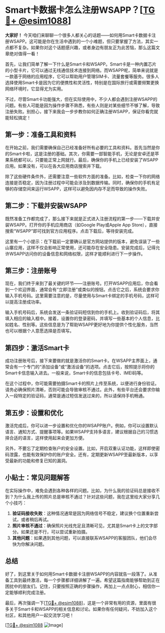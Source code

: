 # Smart卡数据卡怎么注册WSAPP？[[TG💪+ @esim1088](https://t.me/s/esim1088)]

**大家好！** 今天咱们来聊聊一个很多人都关心的话题——如何用Smart卡数据卡注册WSAPP。这可能是你在生活中遇到的一个小难题，但只要掌握了方法，其实一点都不复杂。如果你对这个话题感兴趣，或者身边有朋友正为此苦恼，那么这篇文章绝对值得一看！

首先，让我们简单了解一下什么是Smart卡和WSAPP。Smart卡是一种内置芯片的小型卡片，它可以通过无线通信技术连接到网络。而WSAPP呢，简单来说就是一款基于网络的应用程序，它可以帮助用户管理SIM卡、流量套餐等服务。很多人选择使用Smart卡是因为它的便携性和灵活性，特别是在国际旅行或需要频繁更换网络环境时，它显得尤为实用。

不过，尽管Smart卡功能强大，但在实际使用中，不少人都会遇到注册WSAPP的问题。有些人可能是因为操作步骤不熟悉，有些人则是对某些细节不够了解，导致注册失败。别担心，接下来我会一步步教你如何正确注册WSAPP，保证你看完就能轻松搞定！

## 第一步：准备工具和资料

在开始之前，我们需要确保自己已经准备好所有必要的工具和资料。首先当然是你的Smart卡啦，这是注册的基础。其次，你需要一部智能手机，无论是安卓还是苹果系统都可以，只要能正常上网就行。最后，确保你的手机上已经安装了WSAPP应用。如果没有，可以在各大应用商店搜索并下载。

除了这些硬件条件外，还需要注意一些软件方面的准备。比如，检查一下你的网络连接是否稳定，因为注册过程中可能会涉及到数据传输。同时，确保你的手机有足够的存储空间来运行WSAPP，这样可以避免因内存不足而导致的操作失败。

## 第二步：下载并安装WSAPP

既然准备工作都完成了，那么接下来就是正式进入注册流程的第一步——下载并安装WSAPP。打开你的手机应用商店（如Google Play或Apple App Store），直接搜索“WSAPP”即可找到官方应用程序。点击下载后，等待安装完成。

这里有一个小提示：在下载前一定要确认是官方网站提供的版本，避免误装了一些山寨应用，这样不仅会影响正常使用，还可能存在安全隐患。安装完成后，记得允许WSAPP访问你的设备信息和网络权限，这样才能顺利进行下一步操作。

## 第三步：注册账号

现在，我们终于来到了最关键的环节——注册账号。打开WSAPP应用后，你会看到一个欢迎界面，通常会有“立即注册”或类似的按钮。点击它之后，系统会要求你输入手机号码。这里需要注意的是，尽量使用与Smart卡绑定的手机号码，这样可以提高注册成功率。

输入手机号码后，系统会发送一条验证码短信到你的手机上。收到验证码后，将其填入相应的输入框中。接着，设置你的登录密码，并填写一些基本的个人信息，比如姓名、性别等。这些信息是为了帮助WSAPP更好地为你提供个性化服务，当然也可以根据个人意愿选择是否填写。

## 第四步：激活Smart卡

成功注册账号后，接下来要做的就是激活你的Smart卡。在WSAPP主界面上，通常会有一个专门的“添加设备”或“激活设备”的选项。点击它后，按照提示将你的Smart卡信息输入进去。一般来说，Smart卡的信息包括卡号、IMEI码等。

在这个过程中，你可能需要拍摄Smart卡的照片上传至系统，以便进行身份验证。请务必确保照片清晰，否则可能会导致审核不通过。此外，有些平台还会要求你输入一段特定的验证码，通常是通过短信发送过来的，所以请保持手机畅通。

## 第五步：设置和优化

激活完成后，你可以进一步设置和优化你的WSAPP账户。例如，你可以设置默认语言、通知方式、提醒事项等。如果WSAPP支持多语言，建议根据自己的习惯选择合适的语言，这样使用起来会更加方便。

另外，不要忘了定期检查账户的安全设置。比如，开启双重认证功能，这样即使密码泄露，也能有效保护你的账户安全。还有，定期更新WSAPP至最新版本，以享受最新的功能和修复已知的漏洞。

## 小贴士：常见问题解答

在实际操作中，难免会遇到各种各样的问题。比如，为什么我的验证码总是接收不到？为什么我上传的照片总是审核不通过？针对这些问题，我在这里给大家分享几个小技巧：

1. **验证码接收失败**：这种情况通常是因为网络信号不稳定，建议换个位置重新尝试，或者稍后再试。
2. **照片审核不通过**：确保照片光线充足且清晰可见，尤其是Smart卡上的文字部分。如果还是不行，可以尝试重新拍摄。
3. **其他问题**：如果遇到其他问题，可以直接联系WSAPP的客服团队，他们会尽快为你解决问题。

## 总结

好了，到这里关于如何用Smart卡数据卡注册WSAPP的内容就告一段落了。从准备工具到最终激活，每一个步骤都详细讲解了一遍。希望这篇指南能够帮助到正在困扰中的朋友们。记住，只要按照正确的步骤操作，再加上一点点耐心，相信你一定能够顺利完成注册。

最后，再次强调一下[[TG💪+ @esim1088](https://t.me/s/esim1088)]，这是一个非常有用的资源，里面有很多关于Smart卡和WSAPP的相关信息和讨论。如果你有任何疑问，不妨加入这个社区，和其他用户一起交流学习吧！

[[TG💪+ @esim1088](https://t.me/s/esim1088) ![Image](https://i.postimg.cc/4NQfJmqS/Snipaste-2025-05-13-00-14-12.png)]